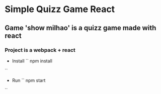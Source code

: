 # Simple Quizz Game React

## Game 'show milhao' is a quizz game made with react

### Project is a webpack + react

* Install
``
    npm install

``

* Run
``
    npm start

``


